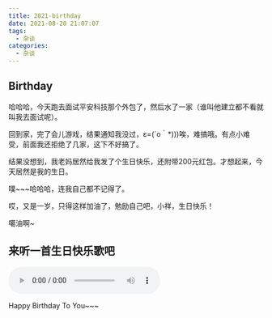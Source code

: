 ```yaml
---
title: 2021-birthday
date: 2021-08-20 21:07:07
tags:
  - 杂谈
categories:
  - 杂谈
---
```


## Birthday

哈哈哈，今天跑去面试平安科技那个外包了，然后水了一家（谁叫他建立都不看就叫我去面试呢）。  

回到家，完了会儿游戏，结果通知我没过，ε=(´ο｀*)))唉，难搞哦。有点小难受，前面我还拒绝了几家，这下不好搞了。  

结果没想到，我老妈居然给我发了个生日快乐，还附带200元红包。才想起来，今天居然是我的生日。  

噗~~~哈哈哈，连我自己都不记得了。  

哎，又是一岁，只得这样加油了，勉励自己吧，小祥，生日快乐！  

噶油啊~

## 来听一首生日快乐歌吧

<audio src="https://win-web-ra01-sycdn.kuwo.cn/beac40392f3a98b89c884801afc930d3/611faa8d/resource/n1/2010/12/07/469333379.mp3" autoplay controls></audio>

Happy Birthday To You~~~
